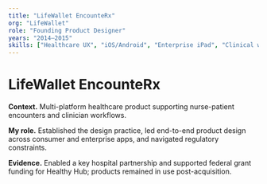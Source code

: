 ```yaml
---
title: "LifeWallet EncounteRx"
org: "LifeWallet"
role: "Founding Product Designer"
years: "2014–2015"
skills: ["Healthcare UX", "iOS/Android", "Enterprise iPad", "Clinical workflows"]
---
```


# LifeWallet EncounteRx

**Context.** Multi-platform healthcare product supporting nurse-patient encounters and clinician workflows.

**My role.** Established the design practice, led end-to-end product design across consumer and enterprise apps, and navigated regulatory constraints.

**Evidence.** Enabled a key hospital partnership and supported federal grant funding for Healthy Hub; products remained in use post-acquisition.
